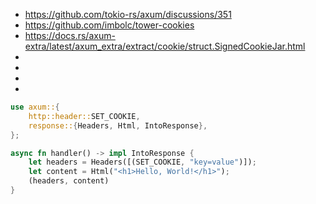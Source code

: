  * https://github.com/tokio-rs/axum/discussions/351
 * https://github.com/imbolc/tower-cookies
 * https://docs.rs/axum-extra/latest/axum_extra/extract/cookie/struct.SignedCookieJar.html
 * 
 * 
 * 
 * 

```rust
use axum::{
    http::header::SET_COOKIE,
    response::{Headers, Html, IntoResponse},
};

async fn handler() -> impl IntoResponse {
    let headers = Headers([(SET_COOKIE, "key=value")]);
    let content = Html("<h1>Hello, World!</h1>");
    (headers, content)
}
```